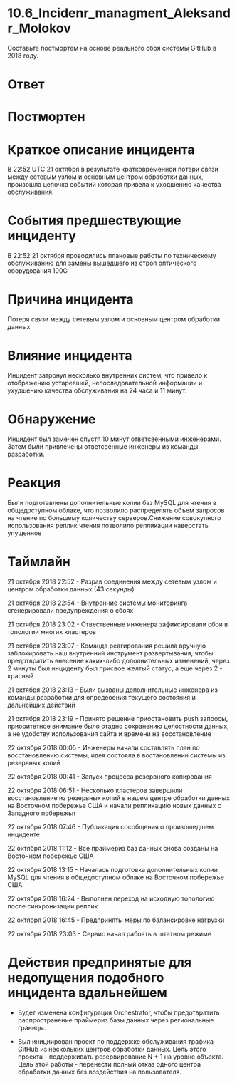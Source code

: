 # 10.6_Incidenr_managment_Aleksandr_Molokov

Составьте постмортем на основе реального сбоя системы GitHub в 2018 году.

# Ответ

# Постмортен

# Краткое описание инцидента
В 22:52 UTC 21 октября в результате кратковременной потери связи между сетевым узлом и основным центром обработки данных, произошла цепочка событий которая привела к уходшению качества обслуживания. 


# События предшествующие инциденту
В 22:52 21 октября проводились плановые работы по техническому обслуживанию для замены вышедшего из строя оптического оборудования 100G


# Причина инцидента
Потеря связи между сетевым узлом  и основным центром обработки данных 


# Влияние инцидента
Инцидент затронул несколько внутренних систем, что привело к отображению устаревшей, непоследовательной информации и ухудшению качества обслуживания на 24 часа и 11 минут.


# Обнаружение
Инцидент был замечен спустя 10 минут ответсвенными инженерами. Затем были привлечены ответсвенные инженеры из команды разработки.


# Реакция
Были подготавлены дополнительные копии баз MySQL для чтения в общедоступном облаке, что позволило распределять объем запросов на чтение по большему количеству серверов.Снижение совокупного использования реплик чтения позволило репликации наверстать упущенное

# Таймлайн
21 октября 2018 22:52 - Разрав соединения между сетевым узлом и центром обработки данных (43 секунды)

21 октября 2018 22:54 - Внутренние системы мониторинга сгенерировали предупреждения о сбоях

21 октября 2018 23:02 - Отвественные инженера зафиксировали сбои в топологии многих кластеров

21 октября 2018 23:07 - Команда реагирования решила вручную заблокировать наш внутренний инструмент развертывания, чтобы предотвратить внесение каких-либо дополнительных изменений, через 2 минуты был инциденту был присвое желтый статус, а еще через 2 - красный

21 октября 2018 23:13 - Были вызваны дополнительные инженера из команды разработки для опредеоения текущего состояния и дальнейших действий

21 октября 2018 23:19 - Принято решение приостановить push запросы, приоритетное внимание было отадно сохранению целостности данных, а не удобству использования сайта и времени на восстановление

22 октября 2018 00:05 - Инженеры начали составлять план по восстановлению системы, идея состояла в востановлении системы из резервных копий

22 октября 2018 00:41 - Запуск процесса резервного копирования

22 октября 2018 06:51 - Несколько кластеров завершили восстановление из резервных копий в нашем центре обработки данных на Восточном побережье США и начали репликацию новых данных с Западного побережья

22 октября 2018 07:46  - Публикация сособщения о произошедшем инциденте

22 октября 2018 11:12 - Все праймериз баз данных снова созданы на Восточном побережье США

22 октября 2018 13:15  - Началась подготовка дополнительных копии MySQL для чтения в общедоступном облаке на Восточном побережье США

22 октября 2018 16:24 - Выполнен переход на исходную топологию после синхронизации реплик

22 октября 2018 16:45 - Предприняты меры по балансировке нагрузки

22 октября 2018 23:03  - Сервис начал рабоать в штатном режиме

# Действия предпринятые для недопущения подобного инцидента вдальнейшем

- Будет изменена конфигурация Orchestrator, чтобы предотвратить распространение праймериз базы данных через региональные границы.

- Был инициирован проект  по поддержке обслуживания трафика GitHub из нескольких центров обработки данных. Цель этого проекта - поддерживать резервирование N + 1 на уровне объекта. Цель этой работы - перенести полный отказ одного центра обработки данных без воздействия на пользователя.



